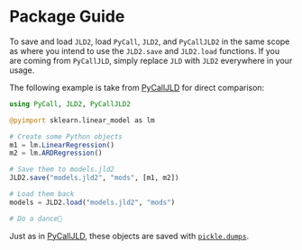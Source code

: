 # Package Guide

To save and load `JLD2`, load `PyCall`, `JLD2`, and `PyCallJLD2` in the same scope as where you intend to use the `JLD2.save` and `JLD2.load` functions.
If you are coming from `PyCallJLD`, simply replace `JLD` with `JLD2` everywhere in your usage.

The following example is take from [PyCallJLD](https://github.com/JuliaPy/PyCallJLD.jl) for direct comparison:

```julia
using PyCall, JLD2, PyCallJLD2

@pyimport sklearn.linear_model as lm

# Create some Python objects
m1 = lm.LinearRegression()
m2 = lm.ARDRegression()

# Save them to models.jld2
JLD2.save("models.jld2", "mods", [m1, m2])

# Load them back
models = JLD2.load("models.jld2", "mods")

# Do a dance🕺
```

Just as in [PyCallJLD](https://github.com/JuliaPy/PyCallJLD.jl), these objects are saved with [`pickle.dumps`](https://docs.python.org/3.8/library/pickle.html#pickle.dumps).
